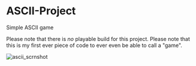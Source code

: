 # ASCII-Project
Simple ASCII game 

Please note that there is *no* playable build for this project. Please note that this is my first ever piece of code to ever even be able to call a "game". 

![ascii_scrnshot](https://user-images.githubusercontent.com/31830553/50387567-b1bea800-06ff-11e9-858b-c52d4cf4c034.png)
